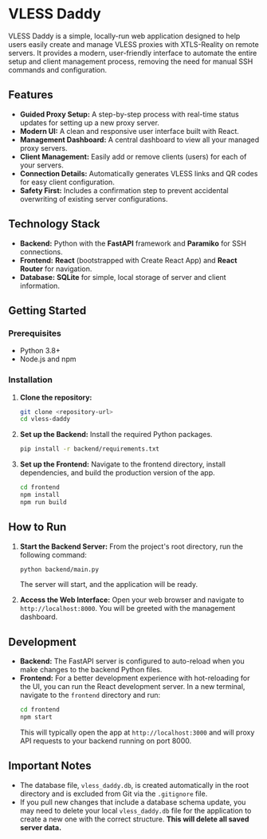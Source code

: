 # VLESS Daddy

VLESS Daddy is a simple, locally-run web application designed to help users easily create and manage VLESS proxies with XTLS-Reality on remote servers. It provides a modern, user-friendly interface to automate the entire setup and client management process, removing the need for manual SSH commands and configuration.

## Features

-   **Guided Proxy Setup:** A step-by-step process with real-time status updates for setting up a new proxy server.
-   **Modern UI:** A clean and responsive user interface built with React.
-   **Management Dashboard:** A central dashboard to view all your managed proxy servers.
-   **Client Management:** Easily add or remove clients (users) for each of your servers.
-   **Connection Details:** Automatically generates VLESS links and QR codes for easy client configuration.
-   **Safety First:** Includes a confirmation step to prevent accidental overwriting of existing server configurations.

## Technology Stack

-   **Backend:** Python with the **FastAPI** framework and **Paramiko** for SSH connections.
-   **Frontend:** **React** (bootstrapped with Create React App) and **React Router** for navigation.
-   **Database:** **SQLite** for simple, local storage of server and client information.

## Getting Started

### Prerequisites

-   Python 3.8+
-   Node.js and npm

### Installation

1.  **Clone the repository:**
    ```bash
    git clone <repository-url>
    cd vless-daddy
    ```

2.  **Set up the Backend:**
    Install the required Python packages.
    ```bash
    pip install -r backend/requirements.txt
    ```

3.  **Set up the Frontend:**
    Navigate to the frontend directory, install dependencies, and build the production version of the app.
    ```bash
    cd frontend
    npm install
    npm run build
    ```

## How to Run

1.  **Start the Backend Server:**
    From the project's root directory, run the following command:
    ```bash
    python backend/main.py
    ```
    The server will start, and the application will be ready.

2.  **Access the Web Interface:**
    Open your web browser and navigate to `http://localhost:8000`. You will be greeted with the management dashboard.

## Development

-   **Backend:** The FastAPI server is configured to auto-reload when you make changes to the backend Python files.
-   **Frontend:** For a better development experience with hot-reloading for the UI, you can run the React development server. In a new terminal, navigate to the `frontend` directory and run:
    ```bash
    cd frontend
    npm start
    ```
    This will typically open the app at `http://localhost:3000` and will proxy API requests to your backend running on port 8000.

## Important Notes

-   The database file, `vless_daddy.db`, is created automatically in the root directory and is excluded from Git via the `.gitignore` file.
-   If you pull new changes that include a database schema update, you may need to delete your local `vless_daddy.db` file for the application to create a new one with the correct structure. **This will delete all saved server data.**

